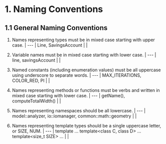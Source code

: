 # 1. Naming Conventions

## 1.1 General Naming Conventions

1. Names representing types must be in mixed case starting with upper case. |
--- |
Line, SavingsAccount |
 |

2. Variable names must be in mixed case starting with lower case. |
--- |
line, savingsAccount |
|

3. Named constants (including enumeration values) must be all uppercase using underscore to separate words. |
--- |
MAX_ITERATIONS, COLOR_RED, PI |
|

4. Names representing methods or functions must be verbs and written in mixed case starting with lower case. |
--- |
getName(), computeTotalWidth() |
|

5. Names representing namespaces should be all lowercase. |
--- |
model::analyzer, io::iomanager, common::math::geometry |
|

6. Names representing template types should be a single uppercase letter, or SIZE, NUM. |
--- |
template<class T> ...
template<class C, class D> ...
template<size_t SIZE> ... |
|